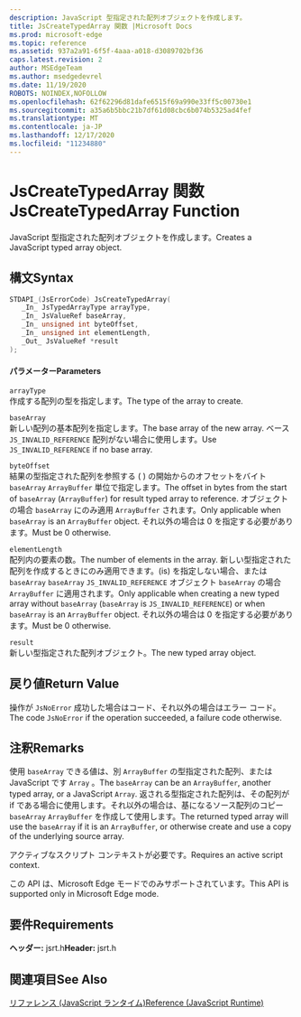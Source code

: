```yaml
---
description: JavaScript 型指定された配列オブジェクトを作成します。
title: JsCreateTypedArray 関数 |Microsoft Docs
ms.prod: microsoft-edge
ms.topic: reference
ms.assetid: 937a2a91-6f5f-4aaa-a018-d3089702bf36
caps.latest.revision: 2
author: MSEdgeTeam
ms.author: msedgedevrel
ms.date: 11/19/2020
ROBOTS: NOINDEX,NOFOLLOW
ms.openlocfilehash: 62f62296d81dafe6515f69a990e33ff5c00730e1
ms.sourcegitcommit: a35a6b5bbc21b7df61d08cbc6b074b5325ad4fef
ms.translationtype: MT
ms.contentlocale: ja-JP
ms.lasthandoff: 12/17/2020
ms.locfileid: "11234880"
---
```

# <span data-ttu-id="896aa-103">JsCreateTypedArray 関数</span><span class="sxs-lookup"><span data-stu-id="896aa-103">JsCreateTypedArray Function</span></span>

<span data-ttu-id="896aa-104">JavaScript 型指定された配列オブジェクトを作成します。</span><span class="sxs-lookup"><span data-stu-id="896aa-104">Creates a JavaScript typed array object.</span></span>  
  
## <span data-ttu-id="896aa-105">構文</span><span class="sxs-lookup"><span data-stu-id="896aa-105">Syntax</span></span>  
  
```cpp  
STDAPI_(JsErrorCode) JsCreateTypedArray(  
   _In_ JsTypedArrayType arrayType,  
   _In_ JsValueRef baseArray,  
   _In_ unsigned int byteOffset,  
   _In_ unsigned int elementLength,  
   _Out_ JsValueRef *result  
);  
```  
  
#### <span data-ttu-id="896aa-106">パラメーター</span><span class="sxs-lookup"><span data-stu-id="896aa-106">Parameters</span></span>  
 `arrayType`  
 <span data-ttu-id="896aa-107">作成する配列の型を指定します。</span><span class="sxs-lookup"><span data-stu-id="896aa-107">The type of the array to create.</span></span>  
  
 `baseArray`  
 <span data-ttu-id="896aa-108">新しい配列の基本配列を指定します。</span><span class="sxs-lookup"><span data-stu-id="896aa-108">The base array of the new array.</span></span> <span data-ttu-id="896aa-109">ベース `JS_INVALID_REFERENCE` 配列がない場合に使用します。</span><span class="sxs-lookup"><span data-stu-id="896aa-109">Use `JS_INVALID_REFERENCE` if no base array.</span></span>  
  
 `byteOffset`  
 <span data-ttu-id="896aa-110">結果の型指定された配列を参照する ( ) の開始からのオフセットをバイト `baseArray` `ArrayBuffer` 単位で指定します。</span><span class="sxs-lookup"><span data-stu-id="896aa-110">The offset in bytes from the start of `baseArray` (`ArrayBuffer`) for result typed array to reference.</span></span> <span data-ttu-id="896aa-111">オブジェクトの場合 `baseArray` にのみ適用 `ArrayBuffer` されます。</span><span class="sxs-lookup"><span data-stu-id="896aa-111">Only applicable when `baseArray` is an `ArrayBuffer` object.</span></span> <span data-ttu-id="896aa-112">それ以外の場合は 0 を指定する必要があります。</span><span class="sxs-lookup"><span data-stu-id="896aa-112">Must be 0 otherwise.</span></span>  
  
 `elementLength`  
 <span data-ttu-id="896aa-113">配列内の要素の数。</span><span class="sxs-lookup"><span data-stu-id="896aa-113">The number of elements in the array.</span></span> <span data-ttu-id="896aa-114">新しい型指定された配列を作成するときにのみ適用できます。(is) を指定しない場合、または `baseArray` `baseArray` `JS_INVALID_REFERENCE` オブジェクト `baseArray` の場合 `ArrayBuffer` に適用されます。</span><span class="sxs-lookup"><span data-stu-id="896aa-114">Only applicable when creating a new typed array without `baseArray` (`baseArray` is `JS_INVALID_REFERENCE`) or when `baseArray` is an `ArrayBuffer` object.</span></span> <span data-ttu-id="896aa-115">それ以外の場合は 0 を指定する必要があります。</span><span class="sxs-lookup"><span data-stu-id="896aa-115">Must be 0 otherwise.</span></span>  
  
 `result`  
 <span data-ttu-id="896aa-116">新しい型指定された配列オブジェクト。</span><span class="sxs-lookup"><span data-stu-id="896aa-116">The new typed array object.</span></span>  
  
## <span data-ttu-id="896aa-117">戻り値</span><span class="sxs-lookup"><span data-stu-id="896aa-117">Return Value</span></span>  
 <span data-ttu-id="896aa-118">操作が `JsNoError` 成功した場合はコード、それ以外の場合はエラー コード。</span><span class="sxs-lookup"><span data-stu-id="896aa-118">The code `JsNoError` if the operation succeeded, a failure code otherwise.</span></span>  
  
## <span data-ttu-id="896aa-119">注釈</span><span class="sxs-lookup"><span data-stu-id="896aa-119">Remarks</span></span>  
 <span data-ttu-id="896aa-120">使用 `baseArray` できる値は、別 `ArrayBuffer` の型指定された配列、または JavaScript です `Array` 。</span><span class="sxs-lookup"><span data-stu-id="896aa-120">The `baseArray` can be an `ArrayBuffer`, another typed array, or a JavaScript `Array`.</span></span> <span data-ttu-id="896aa-121">返される型指定された配列は、その配列が if である場合に使用します。それ以外の場合は、基になるソース配列のコピー `baseArray` `ArrayBuffer` を作成して使用します。</span><span class="sxs-lookup"><span data-stu-id="896aa-121">The returned typed array will use the `baseArray` if it is an `ArrayBuffer`, or otherwise create and use a copy of the underlying source array.</span></span>  
  
 <span data-ttu-id="896aa-122">アクティブなスクリプト コンテキストが必要です。</span><span class="sxs-lookup"><span data-stu-id="896aa-122">Requires an active script context.</span></span>  
  
 <span data-ttu-id="896aa-123">この API は、Microsoft Edge モードでのみサポートされています。</span><span class="sxs-lookup"><span data-stu-id="896aa-123">This API is supported only in Microsoft Edge mode.</span></span>  
  
## <span data-ttu-id="896aa-124">要件</span><span class="sxs-lookup"><span data-stu-id="896aa-124">Requirements</span></span>  
 <span data-ttu-id="896aa-125">**ヘッダー:** jsrt.h</span><span class="sxs-lookup"><span data-stu-id="896aa-125">**Header:** jsrt.h</span></span>  
  
## <span data-ttu-id="896aa-126">関連項目</span><span class="sxs-lookup"><span data-stu-id="896aa-126">See Also</span></span>  
 [<span data-ttu-id="896aa-127">リファレンス (JavaScript ランタイム)</span><span class="sxs-lookup"><span data-stu-id="896aa-127">Reference (JavaScript Runtime)</span></span>](../chakra-hosting/reference-javascript-runtime.md)
